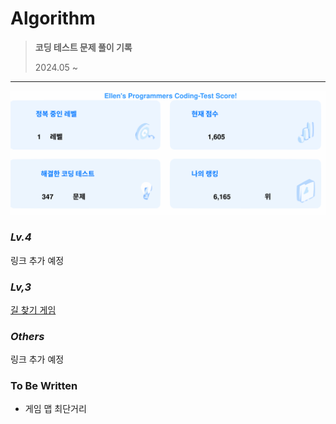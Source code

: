 # Algorithm
> __코딩 테스트 문제 풀이 기록__
> 
> 2024.05 ~
- - -
![프로그래머스 랭킹](https://raw.githubusercontent.com/ellen24k/github-programmers-rank/master/lib/result.svg)
### *Lv.4*

링크 추가 예정

### *Lv,3*
[길 찾기 게임](https://github.com/ellen24k/Algorithm/blob/main/Python3/%ED%94%84%EB%A1%9C%EA%B7%B8%EB%9E%98%EB%A8%B8%EC%8A%A4/3/42892.%E2%80%85%EA%B8%B8%E2%80%85%EC%B0%BE%EA%B8%B0%E2%80%85%EA%B2%8C%EC%9E%84/README.md)

### *Others*
링크 추가 예정

### To Be Written
- 게임 맵 최단거리
